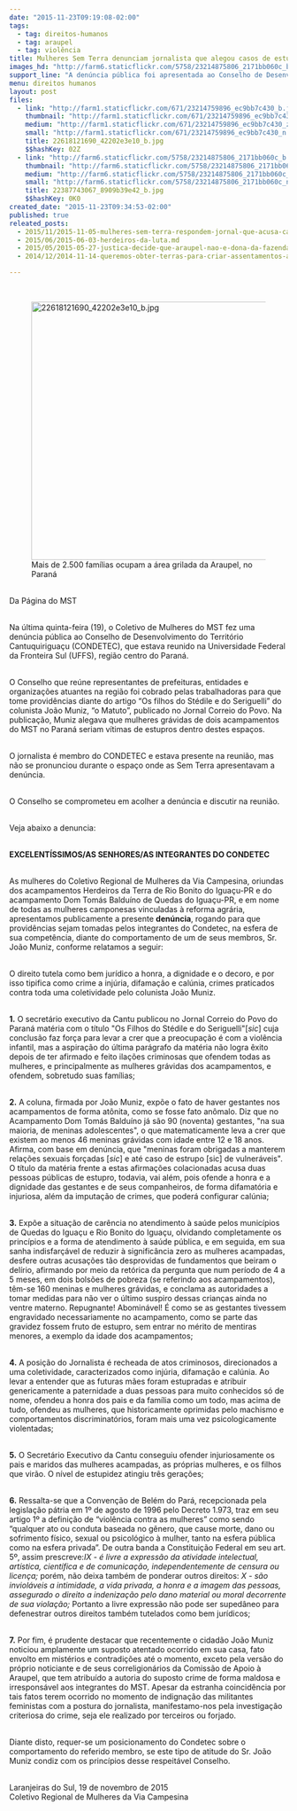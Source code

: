 ```yaml
---
date: "2015-11-23T09:19:08-02:00"
tags:
  - tag: direitos-humanos
  - tag: araupel
  - tag: violência
title: Mulheres Sem Terra denunciam jornalista que alegou casos de estupros em acampamentos do MST
images_hd: "http://farm6.staticflickr.com/5758/23214875806_2171bb060c_b.jpg"
support_line: "A denúncia pública foi apresentada ao Conselho de Desenvolvimento do Território Cantuquiriguaçu (CONDETEC), que estava reunido na Universidade Federal da Fronteira Sul (UFFS), região centro do Paraná."
menu: direitos humanos
layout: post
files:
  - link: "http://farm1.staticflickr.com/671/23214759896_ec9bb7c430_b.jpg"
    thumbnail: "http://farm1.staticflickr.com/671/23214759896_ec9bb7c430_t.jpg"
    medium: "http://farm1.staticflickr.com/671/23214759896_ec9bb7c430_z.jpg"
    small: "http://farm1.staticflickr.com/671/23214759896_ec9bb7c430_n.jpg"
    title: 22618121690_42202e3e10_b.jpg
    $$hashKey: 02Z
  - link: "http://farm6.staticflickr.com/5758/23214875806_2171bb060c_b.jpg"
    thumbnail: "http://farm6.staticflickr.com/5758/23214875806_2171bb060c_t.jpg"
    medium: "http://farm6.staticflickr.com/5758/23214875806_2171bb060c_z.jpg"
    small: "http://farm6.staticflickr.com/5758/23214875806_2171bb060c_n.jpg"
    title: 22387743067_8909b39e42_b.jpg
    $$hashKey: 0K0
created_date: "2015-11-23T09:34:53-02:00"
published: true
releated_posts:
  - 2015/11/2015-11-05-mulheres-sem-terra-respondem-jornal-que-acusa-casos-de-estupros-em-acampamentos-do-mst.md
  - 2015/06/2015-06-03-herdeiros-da-luta.md
  - 2015/05/2015-05-27-justica-decide-que-araupel-nao-e-dona-da-fazenda-rio-das-cobras.md
  - 2014/12/2014-11-14-queremos-obter-terras-para-criar-assentamentos-agroecologiocos.md

---
```

<p class="p1">&nbsp;</p>

<figure class="image"><img alt="22618121690_42202e3e10_b.jpg" height="466" src="http://farm1.staticflickr.com/671/23214759896_ec9bb7c430_b.jpg" width="700" />
<figcaption>Mais de 2.500 fam&iacute;lias ocupam a &aacute;rea grilada da Araupel, no Paran&aacute;</figcaption>
</figure>

<p class="p1"><br />
Da P&aacute;gina do MST</p>

<p class="p1"><br />
Na &uacute;ltima&nbsp;quinta-feira (19), o Coletivo de Mulheres do MST fez uma den&uacute;ncia p&uacute;blica ao Conselho de Desenvolvimento do Territ&oacute;rio Cantuquirigua&ccedil;u (CONDETEC), que estava reunido na Universidade Federal da Fronteira Sul (UFFS), regi&atilde;o centro do Paran&aacute;.</p>

<p class="p7"><br />
O Conselho que re&uacute;ne representantes de prefeituras, entidades e organiza&ccedil;&otilde;es atuantes na regi&atilde;o foi cobrado pelas trabalhadoras para que tome provid&ecirc;ncias diante do artigo &ldquo;Os filhos do St&eacute;dile e do Seriguelli&rdquo; do colunista Jo&atilde;o Muniz, &ldquo;o Matuto&rdquo;, publicado no Jornal Correio do Povo. Na publica&ccedil;&atilde;o, Muniz alegava que mulheres gr&aacute;vidas de dois acampamentos do MST no Paran&aacute; seriam v&iacute;timas de estupros dentro destes espa&ccedil;os.</p>

<p class="p7"><br />
O jornalista &eacute; membro do CONDETEC e estava presente na reuni&atilde;o, mas n&atilde;o se pronunciou durante o espa&ccedil;o onde as Sem Terra apresentavam a den&uacute;ncia.</p>

<p class="p4"><br />
O Conselho se comprometeu em acolher a den&uacute;ncia e discutir na reuni&atilde;o.</p>

<p class="p5"><br />
Veja abaixo a denuncia:</p>

<p class="p5"><br />
<b>EXCELENT&Iacute;SSIMOS/AS SENHORES/AS INTEGRANTES DO CONDETEC</b></p>

<p class="p5"><br />
As mulheres do Coletivo Regional de Mulheres da Via Campesina, oriundas dos acampamentos Herdeiros da Terra de Rio Bonito do Igua&ccedil;u-PR e do acampamento Dom Tom&aacute;s Baldu&iacute;no de Quedas do Igua&ccedil;u-PR, e em nome de todas as mulheres camponesas vinculadas &agrave; reforma agr&aacute;ria, apresentamos publicamente a presente <b>den&uacute;ncia</b>, rogando para que provid&ecirc;ncias sejam tomadas pelos integrantes do Condetec, na esfera de sua compet&ecirc;ncia, diante do comportamento de um de seus membros, Sr. Jo&atilde;o Muniz, conforme relatamos a seguir:&nbsp;&nbsp; &nbsp;</p>

<p class="p5"><br />
O direito tutela como bem jur&iacute;dico a honra, a dignidade e o decoro, e por isso tipifica como crime a inj&uacute;ria, difama&ccedil;&atilde;o e cal&uacute;nia, crimes praticados contra toda uma coletividade pelo colunista Jo&atilde;o Muniz.</p>

<p class="p5"><br />
<b>1.</b> O secret&aacute;rio executivo da Cantu publicou no Jornal Correio do Povo do Paran&aacute; mat&eacute;ria com o t&iacute;tulo &quot;Os Filhos do St&eacute;dile e do Seriguelli&quot;[<i>sic</i>] cuja conclus&atilde;o faz for&ccedil;a para levar a crer que a preocupa&ccedil;&atilde;o &eacute; com a viol&ecirc;ncia infantil, mas a aspira&ccedil;&atilde;o do &uacute;ltima par&aacute;grafo da mat&eacute;ria n&atilde;o logra &ecirc;xito depois de ter afirmado e feito ila&ccedil;&otilde;es criminosas que ofendem todas as mulheres, e principalmente as mulheres gr&aacute;vidas dos acampamentos, e ofendem, sobretudo suas fam&iacute;lias;</p>

<p class="p5"><br />
<b>2.</b> A coluna, firmada por Jo&atilde;o Muniz, exp&otilde;e o fato de haver gestantes nos acampamentos de forma at&ocirc;nita, como se fosse fato an&ocirc;malo. Diz que no Acampamento Dom Tom&aacute;s Baldu&iacute;no j&aacute; s&atilde;o 90 (noventa) gestantes, &quot;na sua maioria, de meninas adolescentes&quot;, o que matematicamente leva a crer que existem ao menos 46 meninas gr&aacute;vidas com idade entre 12 e 18 anos. Afirma, com base em den&uacute;ncia, que &quot;meninas foram obrigadas a manterem rela&ccedil;&otilde;es sexuais for&ccedil;adas [<i>sic</i>] e at&eacute; caso de estrupo [sic] de vulner&aacute;veis&quot;. O t&iacute;tulo da mat&eacute;ria frente a estas afirma&ccedil;&otilde;es colacionadas acusa duas pessoas p&uacute;blicas de estupro, todavia, vai al&eacute;m, pois ofende a honra e a dignidade das gestantes e de seus companheiros, de forma difamat&oacute;ria e injuriosa, al&eacute;m da imputa&ccedil;&atilde;o de crimes, que poder&aacute; configurar cal&uacute;nia;</p>

<p class="p5"><br />
<b>3.</b> Exp&otilde;e a situa&ccedil;&atilde;o de car&ecirc;ncia no atendimento &agrave; sa&uacute;de pelos munic&iacute;pios de Quedas do Igua&ccedil;u e Rio Bonito do Igua&ccedil;u, olvidando completamente os princ&iacute;pios e a forma de atendimento &agrave; sa&uacute;de p&uacute;blica, e em seguida, em sua sanha indisfar&ccedil;&aacute;vel de reduzir &agrave; signific&acirc;ncia zero as mulheres acampadas, desfere outras acusa&ccedil;&otilde;es t&atilde;o desprovidas de fundamentos que beiram o del&iacute;rio, afirmando por meio da ret&oacute;rica da pergunta que num per&iacute;odo de 4 a 5 meses, em dois bols&otilde;es de pobreza (se referindo aos acampamentos), t&ecirc;m-se 160 meninas e mulheres gr&aacute;vidas, e conclama as autoridades a tomar medidas para n&atilde;o ver o &uacute;ltimo suspiro dessas crian&ccedil;as ainda no ventre materno. Repugnante! Abomin&aacute;vel! &Eacute; como se as gestantes tivessem engravidado necessariamente no acampamento, como se parte das gravidez fossem fruto de estupro, sem entrar no m&eacute;rito de mentiras menores, a exemplo da idade dos acampamentos;</p>

<p class="p5"><br />
<b>4.</b> A posi&ccedil;&atilde;o do Jornalista &eacute; recheada de atos criminosos, direcionados a uma coletividade, caracterizados como inj&uacute;ria, difama&ccedil;&atilde;o e cal&uacute;nia. Ao levar a entender que as futuras m&atilde;es foram estupradas e atribuir genericamente a paternidade a duas pessoas para muito conhecidos s&oacute; de nome, ofendeu a honra dos pais e da fam&iacute;lia como um todo, mas acima de tudo, ofendeu as mulheres, que historicamente oprimidas pelo machismo e comportamentos discriminat&oacute;rios, foram mais uma vez psicologicamente violentadas;</p>

<p class="p5"><br />
<b>5.</b> O Secret&aacute;rio Executivo da Cantu conseguiu ofender injuriosamente os pais e maridos das mulheres acampadas, as pr&oacute;prias mulheres, e os filhos que vir&atilde;o. O n&iacute;vel de estupidez atingiu tr&ecirc;s gera&ccedil;&otilde;es;</p>

<p class="p5"><br />
<b>6.</b> Ressalta-se que a Conven&ccedil;&atilde;o de Bel&eacute;m do Par&aacute;, recepcionada pela legisla&ccedil;&atilde;o p&aacute;tria em 1&ordm; de agosto de 1996 pelo Decreto 1.973, traz em seu artigo 1&ordm; a defini&ccedil;&atilde;o de &ldquo;viol&ecirc;ncia contra as mulheres&rdquo; como sendo &ldquo;qualquer ato ou conduta baseada no g&ecirc;nero, que cause morte, dano ou sofrimento f&iacute;sico, sexual ou psicol&oacute;gico &agrave; mulher, tanto na esfera p&uacute;blica como na esfera privada&rdquo;. De outra banda a Constitui&ccedil;&atilde;o Federal em seu art. 5&ordm;, assim prescreve:<i>IX - &eacute; livre a express&atilde;o da atividade intelectual, art&iacute;stica, cient&iacute;fica e de comunica&ccedil;&atilde;o, independentemente de censura ou licen&ccedil;a; </i>por&eacute;m, n&atilde;o deixa tamb&eacute;m de ponderar outros direitos: <i>X - s&atilde;o inviol&aacute;veis a intimidade, a vida privada, a honra e a imagem das pessoas, assegurado o direito a indeniza&ccedil;&atilde;o pelo dano material ou moral decorrente de sua viola&ccedil;&atilde;o; </i>Portanto a livre express&atilde;o n&atilde;o pode ser suped&acirc;neo para defenestrar outros direitos tamb&eacute;m tutelados como bem jur&iacute;dicos;</p>

<p class="p5"><br />
<b>7.</b> Por fim, &eacute; prudente destacar que recentemente o cidad&atilde;o Jo&atilde;o Muniz noticiou amplamente um suposto atentado ocorrido em sua casa, fato envolto em mist&eacute;rios e contradi&ccedil;&otilde;es at&eacute; o momento, exceto pela vers&atilde;o do pr&oacute;prio noticiante e de seus correligion&aacute;rios da Comiss&atilde;o de Apoio &agrave; Araupel, que tem atribu&iacute;do a autoria do suposto crime de forma maldosa e irrespons&aacute;vel aos integrantes do MST. Apesar da estranha coincid&ecirc;ncia por tais fatos terem ocorrido no momento de indigna&ccedil;&atilde;o das militantes feministas com a postura do jornalista, manifestamo-nos pela investiga&ccedil;&atilde;o criteriosa do crime, seja ele realizado por terceiros ou forjado.</p>

<p class="p5"><br />
Diante disto, requer-se um posicionamento do Condetec sobre o comportamento do referido membro, se este tipo de atitude do Sr. Jo&atilde;o Muniz condiz com os princ&iacute;pios desse respeit&aacute;vel Conselho.</p>

<p class="p8"><br />
Laranjeiras do Sul, 19 de novembro de 2015<br />
Coletivo Regional de Mulheres da Via Campesina</p>
